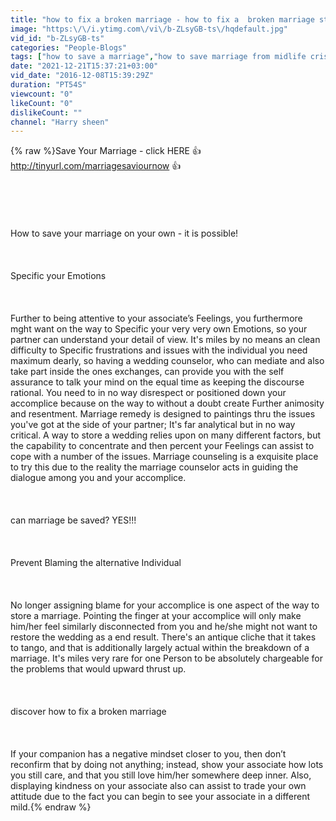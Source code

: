 ```yaml
---
title: "how to fix a broken marriage - how to fix a  broken marriage step by step program"
image: "https:\/\/i.ytimg.com\/vi\/b-ZLsyGB-ts\/hqdefault.jpg"
vid_id: "b-ZLsyGB-ts"
categories: "People-Blogs"
tags: ["how to save a marriage","how to save marriage from midlife crisis","how to save a marriage after"]
date: "2021-12-21T15:37:21+03:00"
vid_date: "2016-12-08T15:39:29Z"
duration: "PT54S"
viewcount: "0"
likeCount: "0"
dislikeCount: ""
channel: "Harry sheen"
---
```

{% raw %}Save Your Marriage - click HERE 👍  <a rel="nofollow" target="blank" href="http://tinyurl.com/marriagesaviournow">http://tinyurl.com/marriagesaviournow</a>  👍<br /><br /> <br /><br /><br /><br />How to save your marriage on your own - it is possible!<br /><br /><br /><br />Specific your Emotions<br /><br /><br /><br />Further to being attentive to your associate’s Feelings, you furthermore mght want on the way to Specific your very very own Emotions, so your partner can understand your detail of view. It's miles by no means an clean difficulty to Specific frustrations and issues with the individual you need maximum dearly, so having a wedding counselor, who can mediate and also take part inside the ones exchanges, can provide you with the self assurance to talk your mind on the equal time as keeping the discourse rational. You need to in no way disrespect or positioned down your accomplice because on the way to without a doubt create Further animosity and resentment. Marriage remedy is designed to paintings thru the issues you've got at the side of your partner; It's far analytical but in no way critical. A way to store a wedding relies upon on many different factors, but the capability to concentrate and then percent your Feelings can assist to cope with a number of the issues. Marriage counseling is a exquisite place to try this due to the reality the marriage counselor acts in guiding the dialogue among you and your accomplice.<br /><br /><br /><br />can marriage be saved? YES!!!<br /><br /><br /><br />Prevent Blaming the alternative Individual<br /><br /><br /><br />No longer assigning blame for your accomplice is one aspect of the way to store a marriage. Pointing the finger at your accomplice will only make him/her feel similarly disconnected from you and he/she might not want to restore the wedding as a end result. There's an antique cliche that it takes to tango, and that is additionally largely actual within the breakdown of a marriage. It's miles very rare for one Person to be absolutely chargeable for the problems that would upward thrust up.<br /><br /><br /><br />discover how to fix a broken marriage<br /><br /><br /><br />If your companion has a negative mindset closer to you, then don’t reconfirm that by doing not anything; instead, show your associate how lots you still care, and that you still love him/her somewhere deep inner. Also, displaying kindness on your associate also can assist to trade your own attitude due to the fact you can begin to see your associate in a different mild.{% endraw %}
